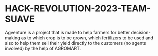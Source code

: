 # HACK-REVOLUTION-2023-TEAM-SUAVE
Agventure is a project that is made to help farmers for better decision-making as to which crop is to be grown, which fertilizers to be used and also to help them sell their yield directly to the customers (no agents involved) by the help of AGROMART.
